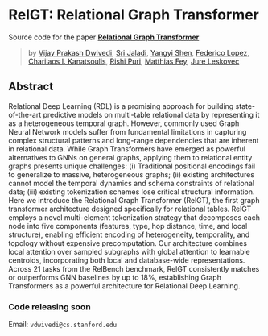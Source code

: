# RelGT: Relational Graph Transformer

Source code for the paper **[Relational Graph Transformer](https://arxiv.org/abs/2505.xxxxx)** 
>by [Vijay Prakash Dwivedi](http://vijaydwivedi.com.np), [Sri Jaladi](https://www.linkedin.com/in/srijaladi), [Yangyi Shen](https://www.linkedin.com/in/yangyi-shen-232514264/), [Federico Lopez](https://fedelopez77.github.io), [Charilaos I. Kanatsoulis](https://sites.google.com/site/harikanats/), [Rishi Puri](https://www.linkedin.com/in/rishi-puri-1726b1147/), [Matthias Fey](https://rusty1s.github.io/#/), [Jure Leskovec](https://cs.stanford.edu/people/jure/)

## Abstract


Relational Deep Learning (RDL) is a promising approach for building state-of-the-art predictive models on multi-table relational data by representing it as a heterogeneous temporal graph. However, commonly used Graph Neural Network models suffer from fundamental limitations in capturing complex structural patterns and long-range dependencies that are inherent in relational data. While Graph Transformers have emerged as powerful alternatives to GNNs on general graphs, applying them to relational entity graphs presents unique challenges: (i) Traditional positional encodings fail to generalize to massive, heterogeneous graphs; (ii) existing architectures cannot model the temporal dynamics and schema constraints of relational data; (iii) existing tokenization schemes lose critical structural information. Here we introduce the Relational Graph Transformer (RelGT), the first graph transformer architecture designed specifically for relational tables. RelGT employs a novel multi-element tokenization strategy that decomposes each node into five components (features, type, hop distance, time, and local structure), enabling efficient encoding of heterogeneity, temporality, and topology without expensive precomputation. Our architecture combines local attention over sampled subgraphs with global attention to learnable centroids, incorporating both local and database-wide representations. Across 21 tasks from the RelBench benchmark, RelGT consistently matches or outperforms GNN baselines by up to 18%, establishing Graph Transformers as a powerful architecture for Relational Deep Learning.


### Code releasing soon
Email: ```vdwivedi@cs.stanford.edu```
